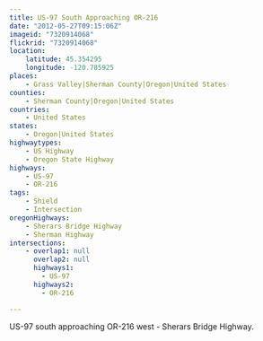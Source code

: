 ```yaml
---
title: US-97 South Approaching OR-216
date: "2012-05-27T09:15:06Z"
imageid: "7320914068"
flickrid: "7320914068"
location:
    latitude: 45.354295
    longitude: -120.785925
places:
    - Grass Valley|Sherman County|Oregon|United States
counties:
    - Sherman County|Oregon|United States
countries:
    - United States
states:
    - Oregon|United States
highwaytypes:
    - US Highway
    - Oregon State Highway
highways:
    - US-97
    - OR-216
tags:
    - Shield
    - Intersection
oregonHighways:
    - Sherars Bridge Highway
    - Sherman Highway
intersections:
    - overlap1: null
      overlap2: null
      highways1:
        - US-97
      highways2:
        - OR-216

---
```

US-97 south approaching OR-216 west - Sherars Bridge Highway.